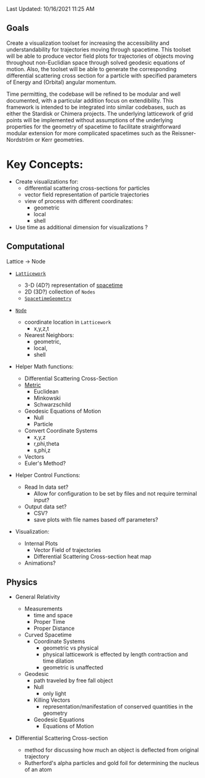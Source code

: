 Last Updated: 10/16/2021 11:25 AM

## Goals

Create a visualization toolset for increasing the accessibility and understandability for trajectories moving through spacetime. This toolset will be able to produce vector field plots for trajectories of objects moving throughout non-Euclidian space through solved geodesic equations of motion. Also, the toolset will be able to generate the corresponding differential scattering cross section for a particle with specified parameters of Energy and (Orbital) angular momentum.

Time permitting, the codebase will be refined to be modular and well documented, with a particular addition focus on extendibility. This framework is intended to be integrated into similar codebases, such as either the Stardisk or Chimera projects. The underlying latticework of grid points will be implemented without assumptions of the underlying properties for the geometry of spacetime to facilitate straightforward modular extension for more complicated spacetimes such as the Reissner-Nordström or Kerr geometries.

# Key Concepts:

- Create visualizations for:
  - differential scattering cross-sections for particles
  - vector field representation of particle trajectories
  - view of process with different coordinates:
    - geometric
    - local
    - shell
- Use time as additional dimension for visualizations ?

<!-- tabs:start -->

<!-- tab:Computational -->

## Computational

Lattice $\rightarrow$ Node

  - [`Latticework`](/courses/PH401/Computational/Latticework.md)
    - 3-D (4D?) representation of [spacetime](/courses/PH401/Physics/Spacetime.md)
    - 2D (3D?) collection of `Nodes`
    - [`SpacetimeGeometry`](/courses/PH401/Computational/SpacetimeGeometry.md)
  - [`Node`](/courses/PH401/Computational/Node.md)
    - coordinate location in `Latticework`
      - x,y,z,t
    - Nearest Neighbors:
      - geometric,
      - local,
      - shell

- Helper Math functions:
  - Differential Scattering Cross-Section
  - [Metric](/courses/PH401/Physics/Metric.md)
    - Euclidean
    - Minkowski
    - Schwarzschild
  - Geodesic Equations of Motion
    - Null
    - Particle
  - Convert Coordinate Systems
    - x,y,z
    - r,phi,theta
    - s,phi,z
  - Vectors
  - Euler's Method?

- Helper Control Functions:
  - Read In data set?
    - Allow for configuration to be set by files and not require terminal input?
  - Output data set?
    - CSV?
    - save plots with file names based off parameters?

- Visualization:
  - Internal Plots
    - Vector Field of trajectories
    - Differential Scattering Cross-section heat map
  - Animations?

<!-- tab:Physics -->

## Physics

- General Relativity
  - Measurements
    - time and space
    - Proper Time
    - Proper Distance
  - Curved Spacetime
    - Coordinate Systems
      - geometric vs physical
      - physical latticework is effected by length contraction and time dilation
      - geometric is unaffected
  - Geodesic
    - path traveled by free fall object
    - Null
      - only light
    - Killing Vectors
      - representation/manifestation of conserved quantities in the geometry
    - Geodesic Equations
      - Equations of Motion

- Differential Scattering Cross-section
  - method for discussing how much an object is deflected from original trajectory
  - Rutherford's alpha particles and gold foil for determining the nucleus of an atom

<!-- tabs:end -->
